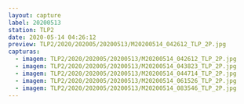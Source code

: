 ```yaml
---
layout: capture
label: 20200513
station: TLP2
date: 2020-05-14 04:26:12
preview: TLP2/2020/202005/20200513/M20200514_042612_TLP_2P.jpg
capturas:
  - imagem: TLP2/2020/202005/20200513/M20200514_042612_TLP_2P.jpg
  - imagem: TLP2/2020/202005/20200513/M20200514_043823_TLP_2P.jpg
  - imagem: TLP2/2020/202005/20200513/M20200514_044714_TLP_2P.jpg
  - imagem: TLP2/2020/202005/20200513/M20200514_061526_TLP_2P.jpg
  - imagem: TLP2/2020/202005/20200513/M20200514_083546_TLP_2P.jpg
---
```

